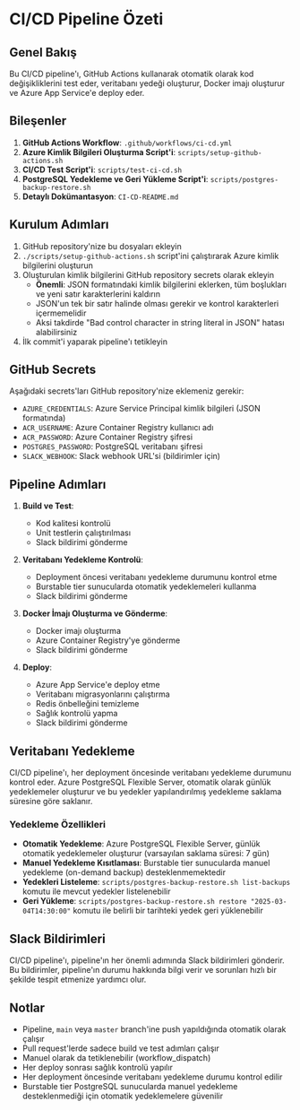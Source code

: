 # CI/CD Pipeline Özeti

## Genel Bakış

Bu CI/CD pipeline'ı, GitHub Actions kullanarak otomatik olarak kod değişikliklerini test eder, veritabanı yedeği oluşturur, Docker imajı oluşturur ve Azure App Service'e deploy eder.

## Bileşenler

1. **GitHub Actions Workflow**: `.github/workflows/ci-cd.yml`
2. **Azure Kimlik Bilgileri Oluşturma Script'i**: `scripts/setup-github-actions.sh`
3. **CI/CD Test Script'i**: `scripts/test-ci-cd.sh`
4. **PostgreSQL Yedekleme ve Geri Yükleme Script'i**: `scripts/postgres-backup-restore.sh`
5. **Detaylı Dokümantasyon**: `CI-CD-README.md`

## Kurulum Adımları

1. GitHub repository'nize bu dosyaları ekleyin
2. `./scripts/setup-github-actions.sh` script'ini çalıştırarak Azure kimlik bilgilerini oluşturun
3. Oluşturulan kimlik bilgilerini GitHub repository secrets olarak ekleyin
   - **Önemli**: JSON formatındaki kimlik bilgilerini eklerken, tüm boşlukları ve yeni satır karakterlerini kaldırın
   - JSON'un tek bir satır halinde olması gerekir ve kontrol karakterleri içermemelidir
   - Aksi takdirde "Bad control character in string literal in JSON" hatası alabilirsiniz
4. İlk commit'i yaparak pipeline'ı tetikleyin

## GitHub Secrets

Aşağıdaki secrets'ları GitHub repository'nize eklemeniz gerekir:

- `AZURE_CREDENTIALS`: Azure Service Principal kimlik bilgileri (JSON formatında)
- `ACR_USERNAME`: Azure Container Registry kullanıcı adı
- `ACR_PASSWORD`: Azure Container Registry şifresi
- `POSTGRES_PASSWORD`: PostgreSQL veritabanı şifresi
- `SLACK_WEBHOOK`: Slack webhook URL'si (bildirimler için)

## Pipeline Adımları

1. **Build ve Test**:

   - Kod kalitesi kontrolü
   - Unit testlerin çalıştırılması
   - Slack bildirimi gönderme

2. **Veritabanı Yedekleme Kontrolü**:

   - Deployment öncesi veritabanı yedekleme durumunu kontrol etme
   - Burstable tier sunucularda otomatik yedeklemeleri kullanma
   - Slack bildirimi gönderme

3. **Docker İmajı Oluşturma ve Gönderme**:

   - Docker imajı oluşturma
   - Azure Container Registry'ye gönderme
   - Slack bildirimi gönderme

4. **Deploy**:
   - Azure App Service'e deploy etme
   - Veritabanı migrasyonlarını çalıştırma
   - Redis önbelleğini temizleme
   - Sağlık kontrolü yapma
   - Slack bildirimi gönderme

## Veritabanı Yedekleme

CI/CD pipeline'ı, her deployment öncesinde veritabanı yedekleme durumunu kontrol eder. Azure PostgreSQL Flexible Server, otomatik olarak günlük yedeklemeler oluşturur ve bu yedekler yapılandırılmış yedekleme saklama süresine göre saklanır.

### Yedekleme Özellikleri

- **Otomatik Yedekleme**: Azure PostgreSQL Flexible Server, günlük otomatik yedeklemeler oluşturur (varsayılan saklama süresi: 7 gün)
- **Manuel Yedekleme Kısıtlaması**: Burstable tier sunucularda manuel yedekleme (on-demand backup) desteklenmemektedir
- **Yedekleri Listeleme**: `scripts/postgres-backup-restore.sh list-backups` komutu ile mevcut yedekler listelenebilir
- **Geri Yükleme**: `scripts/postgres-backup-restore.sh restore "2025-03-04T14:30:00"` komutu ile belirli bir tarihteki yedek geri yüklenebilir

## Slack Bildirimleri

CI/CD pipeline'ı, pipeline'ın her önemli adımında Slack bildirimleri gönderir. Bu bildirimler, pipeline'ın durumu hakkında bilgi verir ve sorunları hızlı bir şekilde tespit etmenize yardımcı olur.

## Notlar

- Pipeline, `main` veya `master` branch'ine push yapıldığında otomatik olarak çalışır
- Pull request'lerde sadece build ve test adımları çalışır
- Manuel olarak da tetiklenebilir (workflow_dispatch)
- Her deploy sonrası sağlık kontrolü yapılır
- Her deployment öncesinde veritabanı yedekleme durumu kontrol edilir
- Burstable tier PostgreSQL sunucularda manuel yedekleme desteklenmediği için otomatik yedeklemelere güvenilir
